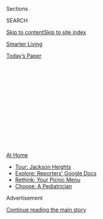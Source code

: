 <div id="app">

<div>

<div>

<div>

<div class="NYTAppHideMasthead css-1q2w90k e1suatyy0">

<div class="section css-ui9rw0 e1suatyy2">

<div class="css-eph4ug er09x8g0">

<div class="css-6n7j50">

</div>

<span class="css-1dv1kvn">Sections</span>

<div class="css-10488qs">

<span class="css-1dv1kvn">SEARCH</span>

</div>

[Skip to content](#site-content)[Skip to site index](#site-index)

</div>

<div id="masthead-section-label" class="css-1wr3we4 eaxe0e00">

[Smarter
Living](https://www.nytimes3xbfgragh.onion/section/smarter-living)

</div>

<div class="css-10698na e1huz5gh0">

</div>

</div>

<div id="masthead-bar-one" class="section hasLinks css-15hmgas e1csuq9d3">

<div class="css-uqyvli e1csuq9d0">

</div>

<div class="css-1uqjmks e1csuq9d1">

</div>

<div class="css-9e9ivx">

[](https://myaccount.nytimes3xbfgragh.onion/auth/login?response_type=cookie&client_id=vi)

</div>

<div class="css-1bvtpon e1csuq9d2">

[Today’s
Paper](https://www.nytimes3xbfgragh.onion/section/todayspaper)

</div>

</div>

</div>

</div>

<div data-aria-hidden="false">

<div id="site-content" data-role="main">

<div>

<div class="css-1aor85t" style="opacity:0.000000001;z-index:-1;visibility:hidden">

<div class="css-1hqnpie">

<div class="css-epjblv">

<span class="css-17xtcya">[Smarter
Living](/section/smarter-living)</span><span class="css-x15j1o">|</span><span class="css-fwqvlz">Protect
Your Home Against the
Onslaught</span>

</div>

<div class="css-k008qs">

<div class="css-1iwv8en">

<span class="css-18z7m18"></span>

<div>

</div>

</div>

<span class="css-1n6z4y">https://nyti.ms/2xIa8Ie</span>

<div class="css-1705lsu">

<div class="css-4xjgmj">

<div class="css-4skfbu" data-role="toolbar" data-aria-label="Social Media Share buttons, Save button, and Comments Panel with current comment count" data-testid="share-tools">

  - 
  - 
  - 
  - 
    
    <div class="css-6n7j50">
    
    </div>

  - 

</div>

</div>

</div>

</div>

</div>

</div>

<div class="css-13pd83m">

<div id="NYT_TOP_BANNER_REGION">

<div>

<div id="maps-athome-menu" class="section css-l08pwh interactive-content interactive-size-medium">

<div class="css-17ih8de interactive-body">

<div class="at-home-nav__innerContainer">

<div class="at-home-nav__title">

[At
Home](https://www.nytimes3xbfgragh.onion/spotlight/at-home?action=click&pgtype=Article&state=default&region=TOP_BANNER&context=at_home_menu)

</div>

  - [Tour: Jackson
    Heights](https://www.nytimes3xbfgragh.onion/interactive/2020/08/27/arts/design/jackson-heights-queens-virtual-walk-tour.html?action=click&pgtype=Article&state=default&region=TOP_BANNER&context=at_home_menu)
  - [Explore: Reporters' Google
    Docs](https://www.nytimes3xbfgragh.onion/interactive/2020/at-home/even-more-reporters-editors-diaries-lists-recommendations.html?action=click&pgtype=Article&state=default&region=TOP_BANNER&context=at_home_menu)
  - [Rethink: Your Picnic
    Menu](https://www.nytimes3xbfgragh.onion/2020/08/31/dining/hand-held-picnic-food.html?action=click&pgtype=Article&state=default&region=TOP_BANNER&context=at_home_menu)
  - [Choose: A
    Pediatrician](https://www.nytimes3xbfgragh.onion/article/choosing-a-pediatrician-children.html?action=click&pgtype=Article&state=default&region=TOP_BANNER&context=at_home_menu)

</div>

</div>

</div>

</div>

</div>

</div>

<div id="top-wrapper" class="css-1sy8kpn">

<div id="top-slug" class="css-l9onyx">

Advertisement

</div>

[Continue reading the main
story](#after-top)

<div class="ad top-wrapper" style="text-align:center;height:100%;display:block;min-height:250px">

<div id="top" class="place-ad" data-position="top" data-size-key="top">

</div>

</div>

<div id="after-top">

</div>

</div>

<div>

<div id="sponsor-wrapper" class="css-1hyfx7x">

<div id="sponsor-slug" class="css-19vbshk">

Supported by

</div>

[Continue reading the main
story](#after-sponsor)

<div id="sponsor" class="ad sponsor-wrapper" style="text-align:center;height:100%;display:block">

</div>

<div id="after-sponsor">

</div>

</div>

<div class="css-186x18t">

</div>

<div class="css-1vkm6nb ehdk2mb0">

# Protect Your Home Against the Onslaught

</div>

With your family at home 24 hours a day, consider these tips to keep
your appliances functioning, the mess to a minimum and the clutter at
bay.

<div class="css-79elbk" data-testid="photoviewer-wrapper">

<div class="css-z3e15g" data-testid="photoviewer-wrapper-hidden">

</div>

<div class="css-1a48zt4 ehw59r15" data-testid="photoviewer-children">

![<span class="css-cnj6d5 e1z0qqy90" itemprop="copyrightHolder"><span class="css-1ly73wi e1tej78p0">Credit...</span><span><span>Getty
Images</span></span></span>](https://static01.graylady3jvrrxbe.onion/images/2020/04/25/smarter-living/02coronavirus-home-clutter/02coronavirus-home-clutter-articleLarge.jpg?quality=75&auto=webp&disable=upscale)

</div>

</div>

<div class="css-18e8msd">

<div class="css-vp77d3 epjyd6m0">

<div class="css-hus3qt ey68jwv0" data-aria-hidden="true">

[![Ronda
Kaysen](https://static01.graylady3jvrrxbe.onion/images/2018/07/16/multimedia/author-ronda-kaysen/author-ronda-kaysen-thumbLarge-v2.png
"Ronda Kaysen")](https://www.nytimes3xbfgragh.onion/by/ronda-kaysen)

</div>

<div class="css-1baulvz">

By [<span class="css-1baulvz last-byline" itemprop="name">Ronda
Kaysen</span>](https://www.nytimes3xbfgragh.onion/by/ronda-kaysen)

</div>

</div>

  - April 2,
    2020

  - 
    
    <div class="css-4xjgmj">
    
    <div class="css-d8bdto" data-role="toolbar" data-aria-label="Social Media Share buttons, Save button, and Comments Panel with current comment count" data-testid="share-tools">
    
      - 
      - 
      - 
      - 
        
        <div class="css-6n7j50">
        
        </div>
    
      - 
    
    </div>
    
    </div>

</div>

</div>

<div class="section meteredContent css-1r7ky0e" name="articleBody" itemprop="articleBody">

<div class="css-1fanzo5 StoryBodyCompanionColumn">

<div class="css-53u6y8">

As millions of Americans hunker down at home for yet another week of
social separation, a new reality is sinking in: All that bread baking
and crafts translate to an overwhelming amount of wear and tear on our
homes.

The kitchen is perpetually full of dishes, the living room is
overwhelmed by abandoned pillow forts, and the laundry baskets are
bafflingly full every day of the week.

“Homes are absolutely on overdrive,” said Dan DiClerico, [a smart home
strategist for
HomeAdvisor.](https://www.homeadvisor.com/r/about-dan-diclerico/) “It’s
like having a newborn in the house.”

We’re using our homes differently now and it shows. The kitchen counter
may double as a home office. The living room may now serve as a
preschool playroom. Reset your thinking about how your home functions,
and it is possible to find a rhythm that reduces the amount of grunt
work you’re doing to keep the household running.

</div>

</div>

<div class="css-1fanzo5 StoryBodyCompanionColumn">

<div class="css-53u6y8">

## Create Zones

Bring order to this new configuration by designating spots for specific
tasks. If the breakfast nook is now a tele-school classroom, dedicate
the space to that task. If space is tight, and the area still needs to
play double duty, clear the table of all schoolwork items before anyone
eats, storing the materials in a bin or basket on a shelf until they
need to be used again. (Of course, no one is coming over, so make do
with what you have in the house.)

“Keep things grouped and corralled and contained — it helps,” said Clea
Shearer, [a co-owner of The Home Edit](https://thehomeedit.com/story/),
a Nashville, Tenn., home organizing company. “With no system, it’s a
free-for-all.”

The same goes for the living or dining rooms. Designate certain areas
for play and others for lounging. Create a reading nook, and stock it
with a cozy blanket and plenty of books. Everyone in the household
should know that this is a space for quiet reading, and only such items
belong there.

If the children need a craft area, choose a table for the activity so
glue sticks and glitter do not end up on the coffee table or sofa. Set
specific times of day and locations for those messier activities, like
finger paints or Play-Doh, and clean up immediately after playtime. If
sticky hands do meet the wall, cleaning products like a Magic Eraser can
help.

## Get Control of the Kitchen

With everyone home all day, the kitchen may now feel like a 24-hour
restaurant. Put a stop to that. Set times for meals and snacks, so
everyone in the household eats together as much as possible. Make a rule
that anyone who eats at off hours needs to clean their dishes and the
counter before they leave the room.

</div>

</div>

<div class="css-1fanzo5 StoryBodyCompanionColumn">

<div class="css-53u6y8">

To keep control of the dishes, limit how many the family uses each day.
Give each family member a set in the morning — a plate, a bowl, a mug
and a glass — and they are responsible for rinsing it after each meal
and reusing it throughout the day. With fewer dishes, you’ll run the
dishwasher less often, extending the machine’s life and your patience.

You are likely using your kitchen differently, with on-the-go breakfasts
replaced with morning pancakes, and takeout night swapped for slow
cooker creations. All this extra cooking means more dishes to wash and
more counters to wipe. Take a step back and reconsider the space and how
you use it now.

Start with the pantry. Items like flour or rolled oats that once lived
in the back may now be daily staples. Move those items to a more
accessible spot and rotate the stuff you’re not using much anymore.

“If you’re making pancakes every morning, maybe your skillet is kept
right on the burner,” said Faith Roberson, [a Manhattan home
organizer.](https://www.organizewithfaith.com/about)

<div id="NYT_MAIN_CONTENT_2_REGION" class="css-9tf9ac">

<div>

</div>

</div>

Plan meals ahead of time, taking advantage of multipurpose ingredients.
This will also help you use what you have, and limit your trips to the
supermarket. If you’re chopping carrots for a recipe, chop up a few more
and store them in a tightly sealed container for tomorrow, or grate a
few to use in a carrot salad another day. Aim for dishes that freeze
well, too, like chili or stews: Double the recipe and freeze the
leftovers for another dinner the following week. By thinking ahead, you
reduce the work you’ll do later, and make the most of the time you do
need to spend on the task at hand.

## Give the Appliances a Break

Your dishwasher, washing machine, dryer and water heater may all be
getting more use than they bargained for. Now is not the time for
anything to break down. You need them to be workhorses.

“It’s not like everything is going to start breaking down at once,” said
Mr. DiClerico of HomeAdvisor, “but it is important to stay on top of
preventive maintenance to avoid having to bring a repair man into the
house.”

</div>

</div>

<div class="css-1fanzo5 StoryBodyCompanionColumn">

<div class="css-53u6y8">

Your dryer is probably the riskiest appliance because the vent needs to
be periodically cleaned of lint once or twice a year. Clogged dryer
vents can cause house fires. Normally, this is a task best left to
professionals, but Mr. DiClerico recommends using a [Lint
Lizard,](https://www.consumerreports.org/cro/magazine/2013/01/claim-check-lint-lizard/index.htm)
a flexible vacuum cleaner attachment designed to suck up lint, as a
temporary alternative. Your washing machine should be able to handle the
extra loads. However, to sanitize it every few weeks, run an empty cycle
on hot with a cup of bleach.

If your dishwasher is getting extra use, sanitize it every few weeks by
running an empty cycle with a bowl of white vinegar on the bottom rack.
Clean the filter monthly — or every two weeks, if it’s running double
time. If you have a hood over your range, change the filter if you’ve
been doing a lot of cooking. (Check your manufacturers websites on how
to change filters.)

Your water heater may also be working extra hard. Read the instruction
manual for maintenance recommendations, [as many heaters should be
drained
periodically.](https://www.diynetwork.com/how-to/skills-and-know-how/plumbing/how-to-drain-a-water-heater)
This can usually be done with a hose attachment at the bottom of the
cylinder.

## Limit Options

Less stuff means less to clean up. In a home with small children, limit
the available toys at any given time, setting the rest away in a closet
to cycle through later. With fewer toys available, you may find that the
children are more likely to focus on one for a longer period of time.

“Be deliberate about what is accessible and what is not,” said Karri
Bowen-Poole, [the chief executive of Smart
Playrooms,](https://www.smartplayrooms.com/) a Westchester design
company. Store the toys in easily accessible bins so the children can
play (and tidy up) independently. Label the bins with words or pictures
to make cleanup easier for small children.

Resist the lure of online impulse buys. More stuff means more clutter.
Instead, hunt for activities among the items that already exist in your
home. “Recognizing that less is more can be beneficial,” Ms. Bowen-Poole
said. “Put a stapler out for a 6-year-old. Show them how to make books.”

## Set Schedules and Dole Out Jobs

With no one ever leaving the house, days can bleed from one to the next,
making it difficult to keep on top of chores, activities and tasks. But
people crave order, especially at a time when nearly every routine has
been upended. To stay on top of all that needs to be done, add some
structure to the day, and to how the home will be used.

</div>

</div>

<div class="css-1fanzo5 StoryBodyCompanionColumn">

<div class="css-53u6y8">

Figure out the chores and divide them among the members of the household
— anyone who’s old enough to walk is old enough to do something.
**“**Systems and schedules are going to save all of us,” said [Regina
Leeds, a Los Angeles organizer and the author of “One Year to an
Organized Life.”](https://www.reginaleeds.com/books) You can either
rotate through responsibilities with a chart, or everyone can choose
ones they like and be responsible for getting those tasks done. But
agree as a household about how you will go about collectively getting
the work done.

Monday could be laundry day and Saturday bathroom cleaning day. Daily
household rules help, too. If you finish an activity, put it away. If
you take cereal out from the cabinet, put the box back and wash the bowl
immediately. Before bedtime, everyone in the family helps tidy up the
living spaces so they’re ready for the next day.

“Do a pass at the end of each night,” Ms. Shearer said. “It takes five
minutes to tidy up your living space at the end of each day.”

Liken the task to making the bed in the morning — end the day with a
clean slate and the next one will start more smoothly. Perhaps, with a
little order, the work will feel more manageable.

</div>

</div>

</div>

<div>

</div>

<div>

</div>

<div>

</div>

<div>

<div id="bottom-wrapper" class="css-1ede5it">

<div id="bottom-slug" class="css-l9onyx">

Advertisement

</div>

[Continue reading the main
story](#after-bottom)

<div id="bottom" class="ad bottom-wrapper" style="text-align:center;height:100%;display:block;min-height:90px">

</div>

<div id="after-bottom">

</div>

</div>

</div>

</div>

</div>

## Site Index

<div>

</div>

## Site Information Navigation

  - [© <span>2020</span> <span>The New York Times
    Company</span>](https://help.nytimes3xbfgragh.onion/hc/en-us/articles/115014792127-Copyright-notice)

<!-- end list -->

  - [NYTCo](https://www.nytco.com/)
  - [Contact
    Us](https://help.nytimes3xbfgragh.onion/hc/en-us/articles/115015385887-Contact-Us)
  - [Work with us](https://www.nytco.com/careers/)
  - [Advertise](https://nytmediakit.com/)
  - [T Brand Studio](http://www.tbrandstudio.com/)
  - [Your Ad
    Choices](https://www.nytimes3xbfgragh.onion/privacy/cookie-policy#how-do-i-manage-trackers)
  - [Privacy](https://www.nytimes3xbfgragh.onion/privacy)
  - [Terms of
    Service](https://help.nytimes3xbfgragh.onion/hc/en-us/articles/115014893428-Terms-of-service)
  - [Terms of
    Sale](https://help.nytimes3xbfgragh.onion/hc/en-us/articles/115014893968-Terms-of-sale)
  - [Site
    Map](https://spiderbites.nytimes3xbfgragh.onion)
  - [Help](https://help.nytimes3xbfgragh.onion/hc/en-us)
  - [Subscriptions](https://www.nytimes3xbfgragh.onion/subscription?campaignId=37WXW)

</div>

</div>

</div>

</div>
